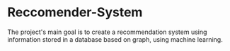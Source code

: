 # Reccomender-System
The project's main goal is to create a recommendation system using information stored in a database based on graph, using machine learning.
